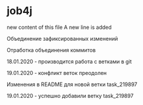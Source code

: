 # job4j
new content of this file
A new line is added

Объединение зафиксированных изменений 

Отработка объединения коммитов

18.01.2020 - производится работа с ветками в git

19.01.2020 - конфликт веток преодолен

Изменения в README для новой ветки task_219897

19.01.2020 - успешно добавили ветку task_219897
